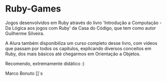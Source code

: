# Ruby-Games

Jogos desenvolvidos em Ruby através do livro 'Introdução a Computação - Da Lógica aos jogos com Ruby' da Casa do Código, que tem como autor Guilherme Silveira.

A Alura também disponibiliza um curso completo desse livro, com videos que passam por todos os capitulos, explicando diversos conceitos em Ruby, dos mais básicos até chegarmos em Orientação a Objetos.  

Recomendo, extremamente didático :)

Marco Bonuto []`s 


